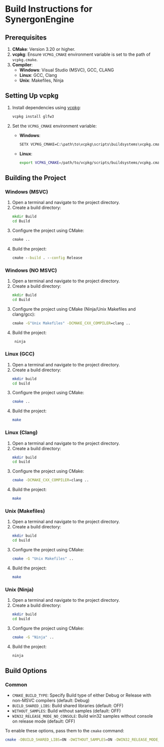 # Build Instructions for SynergonEngine

## Prerequisites

1. **CMake**: Version 3.20 or higher.
2. **vcpkg**: Ensure `VCPKG_CMAKE` environment variable is set to the path of `vcpkg.cmake`.
3. **Compiler**:
    - **Windows**: Visual Studio (MSVC), GCC, CLANG
    - **Linux**: GCC, Clang
    - **Unix**: Makefiles, Ninja

## Setting Up vcpkg

1. Install dependencies using [vcpkg](https://github.com/microsoft/vcpkg.git):

    ```sh
    vcpkg install glfw3
    ```

2. Set the `VCPKG_CMAKE` environment variable:
    - **Windows**:
        ```bat
        SETX VCPKG_CMAKE=C:\path\to\vcpkg\scripts\buildsystems\vcpkg.cmake
        ```
    - **Linux**:
        ```sh
        export VCPKG_CMAKE=/path/to/vcpkg/scripts/buildsystems/vcpkg.cmake
        ```

## Building the Project

### Windows (MSVC)

1. Open a terminal and navigate to the project directory.
2. Create a build directory:
    ```bat
    mkdir Build
    cd Build
    ```
3. Configure the project using CMake:
    ```bat
    cmake ..
    ```
4. Build the project:
    ```bat
    cmake --build . --config Release
    ```

### Windows (NO MSVC)

1. Open a terminal and navigate to the project directory.
2. Create a build directory:
    ```bat
    mkdir Build
    cd Build
    ```
3. Configure the project using CMake (Ninja/Unix Makefiles and clang/gcc):
    ```bat
    cmake -G"Unix Makefiles" -DCMAKE_CXX_COMPILER=clang ..
    ```
4. Build the project:
    ```bat
     ninja
    ```

### Linux (GCC)

1. Open a terminal and navigate to the project directory.
2. Create a build directory:
    ```sh
    mkdir build
    cd build
    ```
3. Configure the project using CMake:
    ```sh
    cmake ..
    ```
4. Build the project:
    ```sh
    make
    ```

### Linux (Clang)

1. Open a terminal and navigate to the project directory.
2. Create a build directory:
    ```sh
    mkdir build
    cd build
    ```
3. Configure the project using CMake:
    ```sh
    cmake -DCMAKE_CXX_COMPILER=clang ..
    ```
4. Build the project:
    ```sh
    make
    ```

### Unix (Makefiles)

1. Open a terminal and navigate to the project directory.
2. Create a build directory:
    ```sh
    mkdir build
    cd build
    ```
3. Configure the project using CMake:
    ```sh
    cmake -G "Unix Makefiles" ..
    ```
4. Build the project:
    ```sh
    make
    ```

### Unix (Ninja)

1. Open a terminal and navigate to the project directory.
2. Create a build directory:
    ```sh
    mkdir build
    cd build
    ```
3. Configure the project using CMake:
    ```sh
    cmake -G "Ninja" ..
    ```
4. Build the project:
    ```sh
    ninja
    ```

## Build Options


### Common

-   `CMAKE_BUILD_TYPE`: Specify Build type of either Debug or Release with non-MSVC compilers (default: Debug)
-   `BUILD_SHARED_LIBS`: Build shared libraries (default: OFF)
-   `WITHOUT_SAMPLES`: Build without samples (default: OFF)
-   `WIN32_RELEASE_MODE_NO_CONSOLE`: Build win32 samples without console on release mode (default: OFF)

To enable these options, pass them to the `cmake` command:

```sh
cmake -DBUILD_SHARED_LIBS=ON -DWITHOUT_SAMPLES=ON -DWIN32_RELEASE_MODE_NO_CONSOLE=ON ..
```
